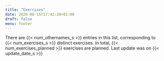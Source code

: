 ```yaml
---
title: "Exercises"
date: 2020-06-15T17:42:20+01:00
draft: false
menu: footer
---
```

There are {{< num_othernames_s >}} entries in this list, corresponding to
{{< num_exercises_s >}} distinct exercises. In total, {{< num_exercises_planned >}} exercises are planned. Last update was on {{< update_date_s >}}
